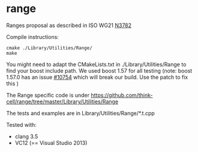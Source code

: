 range
=====

Ranges proposal as described in ISO WG21 [N3782](http://www.open-std.org/jtc1/sc22/wg21/docs/papers/2013/n3782.pdf)

Compile instructions:

	cmake ./Library/Utilities/Range/
	make

You might need to adapt the CMakeLists.txt in ./Library/Utilities/Range to find your boost include path.
We used boost 1.57 for all testing
(note: boost 1.57.0 has an issue [#10754](https://svn.boost.org/trac/boost/ticket/10754) which will break our build. Use the patch to fix this )

The Range specific code is under https://github.com/think-cell/range/tree/master/Library/Utilities/Range 

The tests and examples are in Library/Utilities/Range/*.t.cpp

Tested with:
* clang 3.5
* VC12 (== Visual Studio 2013)

